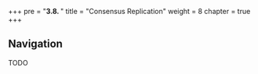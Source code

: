 +++
pre = "<b>3.8. </b>"
title = "Consensus Replication"
weight = 8
chapter = true
+++

## Navigation

TODO
